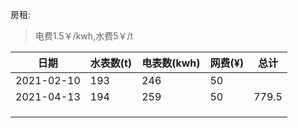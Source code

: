 房租:
> 电费1.5￥/kwh,水费5￥/t


| 日期         | 水表数(t) | 电表数(kwh) | 网费(¥) | 总计  |
|--------------|-----------|-------------|---------|-------|
| 2021-02-10   | 193       | 246         | 50      |       |
| 2021-04-13   | 194       | 259         | 50      | 779.5 |
|              |           |             |         |       |
|              |           |             |         |       |
|              |           |             |         |       |


